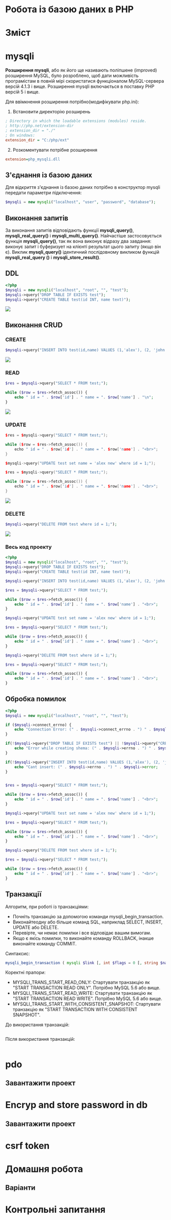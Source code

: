 # Робота із базою даних в PHP

# Зміст

# mysqli

**Розширення mysqli**, або як його ще називають поліпшене (improved) розширення MySQL, було розроблено, щоб дати можливість програмістам в повній мірі скористатися функціоналом MySQL-сервера версій 4.1.3 і вище. Розширення mysqli включається в поставку PHP версій 5 і вище.

Для ввімкнення розширення потрібно(модифікувати php.ini):
1. Встановити директорію розширень

```ini
; Directory in which the loadable extensions (modules) reside.
; http://php.net/extension-dir
; extension_dir = "./"
; On windows:
extension_dir = "C:/php/ext"
```

2. Розкоментувати потрібне розширення

```ini
extension=php_mysqli.dll
```

## З'єднання із базою даних

Для відкриття з'єднання із базою даних потрібно в конструктор mysqli передати параметри підключення:

```php
$mysqli = new mysqli("localhost", "user", "password", "database");
```

## Виконання запитів

За виконання запитів відповідають функції **mysqli_query()**, **mysqli_real_query()** і **mysqli_multi_query()**. Найчастіше застосовується функція **mysqli_query()**, так як вона виконує відразу два завдання: виконує запит і буферизует на клієнті результат цього запиту (якщо він є). Виклик **mysqli_query()** ідентичний послідовному викликом функцій **mysqli_real_query ()** і **mysqli_store_result()**.

## DDL

```php
<?php
$mysqli = new mysqli("localhost", "root", "", "test");
$mysqli->query("DROP TABLE IF EXISTS test");
$mysqli->query("CREATE TABLE test(id INT, name text)");
```

![](../resources/img/db/img-1.png)

## Виконання CRUD

### CREATE

```php
$mysqli->query("INSERT INTO test(id,name) VALUES (1,'alex'), (2, 'john');");
```

![](../resources/img/db/img-2.png)

### READ

```php
$res = $mysqli->query("SELECT * FROM test;");

while ($row = $res->fetch_assoc()) {
    echo " id = " . $row['id'] . " name = ". $row['name'] . "\n";
}
```

![](../resources/img/db/img-3.png)

### UPDATE

```cpp
$res = $mysqli->query("SELECT * FROM test;");

while ($row = $res->fetch_assoc()) {
    echo " id = " . $row['id'] . " name = ". $row['name'] . "<br>";
}

$mysqli->query("UPDATE test set name = 'alex new' where id = 1;");

$res = $mysqli->query("SELECT * FROM test;");

while ($row = $res->fetch_assoc()) {
    echo " id = " . $row['id'] . " name = ". $row['name'] . "<br>";
} 
```

![](../resources/img/db/img-4.png)

### DELETE

```php
$mysqli->query("DELETE FROM test where id = 1;");
```

![](../resources/img/db/img-5.png)

### Весь код проекту

```php
<?php
$mysqli = new mysqli("localhost", "root", "", "test");
$mysqli->query("DROP TABLE IF EXISTS test");
$mysqli->query("CREATE TABLE test(id INT, name text)");

$mysqli->query("INSERT INTO test(id,name) VALUES (1,'alex'), (2, 'john');");

$res = $mysqli->query("SELECT * FROM test;");

while ($row = $res->fetch_assoc()) {
    echo " id = " . $row['id'] . " name = ". $row['name'] . "<br>";
}

$mysqli->query("UPDATE test set name = 'alex new' where id = 1;");

$res = $mysqli->query("SELECT * FROM test;");

while ($row = $res->fetch_assoc()) {
    echo " id = " . $row['id'] . " name = ". $row['name'] . "<br>";
}

$mysqli->query("DELETE FROM test where id = 1;");

$res = $mysqli->query("SELECT * FROM test;");

while ($row = $res->fetch_assoc()) {
    echo " id = " . $row['id'] . " name = ". $row['name'] . "<br>";
}
```

## Обробка помилок

```php
<?php
$mysqli = new mysqli("localhost", "root", "", "test");

if ($mysqli->connect_errno) {
    echo "Connection Error: (" . $mysqli->connect_errno . ") " . $mysqli->connect_error;
}

if(!$mysqli->query("DROP TABLE IF EXISTS test") || !$mysqli->query("CREATE TABLE test(id INT, name text)")){
	echo "Error while creating shema: (" . $mysqli->errno . ") " . $mysqli->error;
}

if(!$mysqli->query("INSERT INTO test(id,name) VALUES (1,'alex'), (2, 'john');")){
	echo "Cant insert: (" . $mysqli->errno . ") " . $mysqli->error;
}


$res = $mysqli->query("SELECT * FROM test;");

while ($row = $res->fetch_assoc()) {
    echo " id = " . $row['id'] . " name = ". $row['name'] . "<br>";
}

$mysqli->query("UPDATE test set name = 'alex new' where id = 1;");

$res = $mysqli->query("SELECT * FROM test;");

while ($row = $res->fetch_assoc()) {
    echo " id = " . $row['id'] . " name = ". $row['name'] . "<br>";
}

$mysqli->query("DELETE FROM test where id = 1;");

$res = $mysqli->query("SELECT * FROM test;");

while ($row = $res->fetch_assoc()) {
    echo " id = " . $row['id'] . " name = ". $row['name'] . "<br>";
}
```

## Транзакції

Алгоритм, при роботі із транзакціями:
- Почніть транзакцію за допомогою команди mysqli_begin_transaction.
- Виконайтеодну або більше команд SQL, наприклад SELECT, INSERT, UPDATE або DELETE.
- Перевірте, чи немає помилки і все відповідає вашим вимогам.
- Якщо є якісь помилки, то виконайте команду ROLLBACK, інакше виконайте команду COMMIT.

Синтаксис:

```php
mysqli_begin_transaction ( mysqli $link [, int $flags = 0 [, string $name ]] ) : bool
```

Коректні прапори:

- MYSQLI_TRANS_START_READ_ONLY: Стартувати транзакцію як "START TRANSACTION READ ONLY". Потрібно MySQL 5.6 або вище.
- MYSQLI_TRANS_START_READ_WRITE: Стартувати транзакцію як "START TRANSACTION READ WRITE". Потрібно MySQL 5.6 або вище.
- MYSQLI_TRANS_START_WITH_CONSISTENT_SNAPSHOT: Стартувати транзакцію як "START TRANSACTION WITH CONSISTENT SNAPSHOT".

До використання транзакцій:
```php

```

Після використання транзакцій:
```php
```

# pdo

## Завантажити проект

# Encryp and store password in db

## Завантажити проект

# csrf token

# Домашня робота

## Варіанти

# Контрольні запитання
